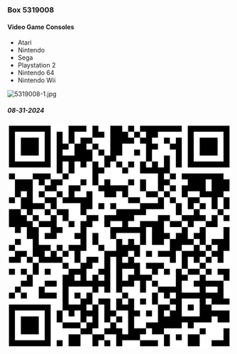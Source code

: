 ### Box 5319008
#### Video Game Consoles
- Atari
- Nintendo
- Sega
- Playstation 2
- Nintendo 64
- Nintendo Wii

![5319008-1.jpg](Photos/5319008-1.jpg)
##### 08-31-2024

![5319008.svg](Labels/5319008.svg)
